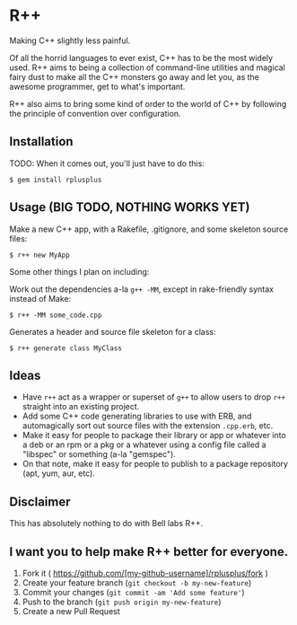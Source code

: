 # R++

Making C++ slightly less painful.

Of all the horrid languages to ever exist, C++ has to be the most widely used. R++ aims to being a collection of command-line utilities and magical fairy dust to make all the C++ monsters go away and let you, as the awesome programmer, get to what's important.

R++ also aims to bring some kind of order to the world of C++ by following the principle of convention over configuration.

## Installation

TODO: When it comes out, you'll just have to do this:

    $ gem install rplusplus

## Usage (BIG TODO, NOTHING WORKS YET)

Make a new C++ app, with a Rakefile, .gitignore, and some skeleton source files:

```
$ r++ new MyApp
```

Some other things I plan on including:

Work out the dependencies a-la `g++ -MM`, except in rake-friendly syntax instead of Make:
```
$ r++ -MM some_code.cpp
```

Generates a header and source file skeleton for a class:
```
$ r++ generate class MyClass
```

## Ideas

  * Have `r++` act as a wrapper or superset of `g++` to allow users to drop `r++` straight into an existing project.
  * Add some C++ code generating libraries to use with ERB, and automagically sort out source files with the extension `.cpp.erb`, etc.
  * Make it easy for people to package their library or app or whatever into a deb or an rpm or a pkg or a whatever using a config file called a "libspec" or something (a-la "gemspec").
  * On that note, make it easy for people to publish to a package repository (apt, yum, aur, etc).

## Disclaimer

This has absolutely nothing to do with Bell labs R++.

## I want you to help make R++ better for everyone.

1. Fork it ( https://github.com/[my-github-username]/rplusplus/fork )
2. Create your feature branch (`git checkout -b my-new-feature`)
3. Commit your changes (`git commit -am 'Add some feature'`)
4. Push to the branch (`git push origin my-new-feature`)
5. Create a new Pull Request
